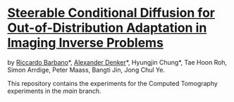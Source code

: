 # [Steerable Conditional Diffusion for Out-of-Distribution Adaptation in Imaging Inverse Problems](https://arxiv.org/abs/2308.14409)

by [Riccardo Barbano](https://scholar.google.com/citations?user=6jYGiC0AAAAJ&hl=en)\*, [Alexander Denker](https://www.uni-bremen.de/techmath/team/doktorandinnen/alexander-denker)\*, Hyungjin Chung\*, Tae Hoon Roh, Simon Arrdige, Peter Maass, Bangti Jin, Jong Chul Ye. 

This repository contains the experiments for the Computed Tomography experiments in the _main_ branch.
